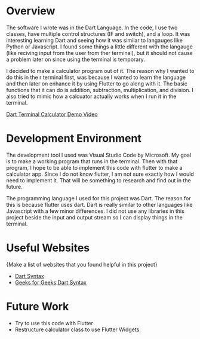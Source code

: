 # Overview
The software I wrote was in the Dart Language. In the code, I use two classes, have multiple control structures (IF and switch), and a loop.  It was interesting learning Dart and seeing how it was similar to langauges like Python or Javascript.  I found some things a little different with the langauge (like reciving input from the user from ther terminal), but it should not cause a problem later on since using the terminal is temporary.  

I decided to make a calculator program out of it.  The reason why I wanted to do this in the r terminal first, was because I wanted to learn the language and then later on enhance it by using Flutter to go along with it.  The basic functions that it can do is addition, subtraction, multiplication, and division.  I also tried to mimic how a calcuator actually works when I run it in the terminal.

[Dart Terminal Calculator Demo Video](http://youtube.link.goes.here)

# Development Environment

The development tool I used was Visual Studio Code by Microsoft.  My goal is to make a working program that runs in the terminal.  Then with that program, I hope to be able to implement this code with flutter to make a calculator app.  Since I do not know flutter, I am not sure exactly how I would need to implement it.  That will be something to research and find out in the future.

The programming language I used for this project was Dart.  The reason for this is because flutter uses dart.  Dart is really similar to other languages like Javascript with a few minor differences.  I did not use any libraries in this project beside the input and output stream so I can display things in the terminal.

# Useful Websites

{Make a list of websites that you found helpful in this project}
* [Dart Syntax](https://www.darttutorial.org/dart-tutorial/dart-syntax/)
* [Geeks for Geeks Dart Syntax](https://www.geeksforgeeks.org/dart-basic-syntax/)

# Future Work
* Try to use this code with Flutter
* Restructure calculator class to use Flutter Widgets.
